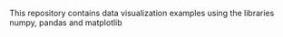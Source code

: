 
This repository contains data visualization examples using the libraries numpy, pandas and matplotlib
